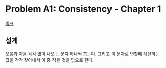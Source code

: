 # Problem A1: Consistency - Chapter 1

[링크](https://www.facebook.com/codingcompetitions/hacker-cup/2021/qualification-round/problems/A1)


## 설계

모음과 자음 각각 많이 나오는 문자 하나씩 뽑는다. 그리고 이 문자로 변할때 계산하는 값을 각각 찾아내서 이 중 작은 것을 답으로 한다.